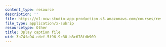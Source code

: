 ```yaml
---
content_type: resource
description: ''
file: https://ol-ocw-studio-app-production.s3.amazonaws.com/courses/res-6-012-introduction-to-probability-spring-2018/3b74fa94cdef5f969c38b8c678fdb909_zc6PfijY8_s.vtt
file_type: application/x-subrip
resourcetype: Other
title: 3play caption file
uid: 3b74fa94-cdef-5f96-9c38-b8c678fdb909
---
```

